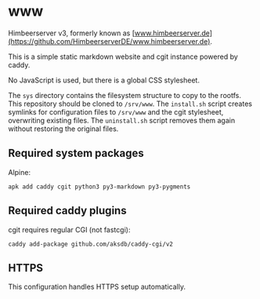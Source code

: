 # www

Himbeerserver v3, formerly known as
[www.himbeerserver.de](https://github.com/HimbeerserverDE/www.himbeerserver.de).

This is a simple static markdown website and cgit instance powered by caddy.

No JavaScript is used, but there is a global CSS stylesheet.

The `sys` directory contains the filesystem structure to copy to the rootfs.
This repository should be cloned to `/srv/www`.
The `install.sh` script creates symlinks for configuration files to `/srv/www`
and the cgit stylesheet, overwriting existing files.
The `uninstall.sh` script removes them again without restoring the original files.

## Required system packages

Alpine:

```
apk add caddy cgit python3 py3-markdown py3-pygments
```

## Required caddy plugins

cgit requires regular CGI (not fastcgi):

```
caddy add-package github.com/aksdb/caddy-cgi/v2
```

## HTTPS

This configuration handles HTTPS setup automatically.
